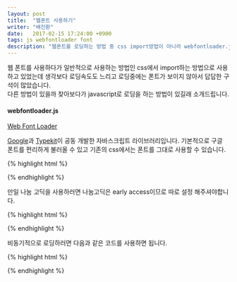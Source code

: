 ```yaml
---
layout: post
title:  "웹폰트 사용하기"
writer: "배진환"
date:   2017-02-15 17:24:00 +0900
tags: js webfontloader font
description: "웹폰트를 로딩하는 방법 중 css import방법이 아니라 webfontloader.js를 이용하여 로딩을 해보았습니다."
---
```


웹 폰트를 사용하다가 일반적으로 사용하는 방법인 css에서 import하는 방법으로 사용하고 있었는데 생각보다 로딩속도도 느리고 로딩중에는 폰트가 보이지 않아서 답답한 구석이 많았습니다.  
다른 방법이 있을까 찾아보다가 javascript로 로딩을 하는 방법이 있길래 소개드립니다.

#### webfontloader.js ####

[Web Font Loader][webfontloader]

[Google][google]과 [Typekit][typekit]이 공동 개발한 자바스크립트 라이브러리입니다. 기본적으로 구글 폰트를 편리하게 불러올 수 있고 기존의 css에서는 폰트를 그대로 사용할 수 있습니다.

{% highlight html %}
<script src="https://ajax.googleapis.com/ajax/libs/webfont/1.6.26/webfont.js"></script>
<script>
  WebFont.load({
    google: {
      families: ['Droid Sans', 'Droid Serif']
    }
  });
</script>
{% endhighlight %}

만일 나눔 고딕을 사용하러면 나눔고딕은 early access이므로 따로 설정 해주셔야합니다.

{% highlight html %}
<script src="https://ajax.googleapis.com/ajax/libs/webfont/1.6.26/webfont.js"></script>
<script>
  WebFont.load({
    custom: {
      families: ['Nanum Gothic'],
      urls: ['http://fonts.googleapis.com/earlyaccess/nanumgothic.css']
    }
  });
</script>
{% endhighlight %}

비동기적으로 로딩하러면 다음과 같은 코드를 사용하면 됩니다.

{% highlight html %}
<script>
   WebFontConfig = {
      custom: {
	      families: ['Nanum Gothic'],
	      urls: ['http://fonts.googleapis.com/earlyaccess/nanumgothic.css']
	    }
   };

   (function(d) {
      var wf = d.createElement('script'), s = d.scripts[0];
      wf.src = 'https://ajax.googleapis.com/ajax/libs/webfont/1.6.26/webfont.js';
      wf.async = true;
      s.parentNode.insertBefore(wf, s);
   })(document);
</script>
{% endhighlight %}

[webfontloader]: https://github.com/typekit/webfontloader
[google]: http://www.google.com/
[typekit]: http://www.typekit.com/
